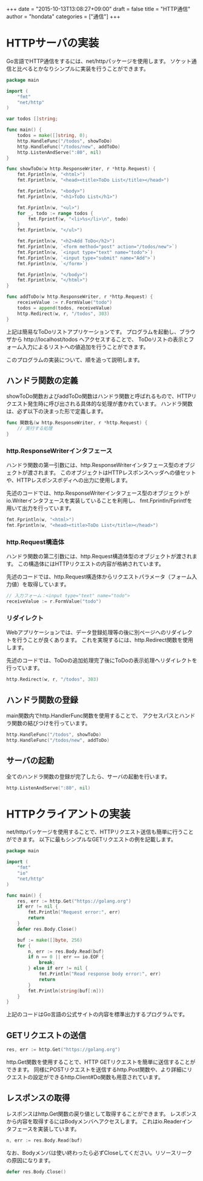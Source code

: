+++
date = "2015-10-13T13:08:27+09:00"
draft = false
title = "HTTP通信"
author = "hondata"
categories = ["通信"]
+++

# HTTPサーバの実装

Go言語でHTTP通信をするには、net/httpパッケージを使用します。
ソケット通信と比べるとかなりシンプルに実装を行うことができます。

```go
package main

import (
    "fmt"
    "net/http"
)

var todos []string;

func main() {
    todos = make([]string, 0);
    http.HandleFunc("/todos", showToDo)
    http.HandleFunc("/todos/new", addToDo)
    http.ListenAndServe(":80", nil)
}

func showToDo(w http.ResponseWriter, r *http.Request) {
    fmt.Fprintln(w, "<html>")
    fmt.Fprintln(w, "<head><title>ToDo List</title></head>")

    fmt.Fprintln(w, "<body>")
    fmt.Fprintln(w, "<h1>ToDo List</h1>")

    fmt.Fprintln(w, "<ul>")
    for _, todo := range todos {
        fmt.Fprintf(w, "<li>%s</li>\n", todo)
    }
    fmt.Fprintln(w, "</ul>")

    fmt.Fprintln(w, "<h2>Add ToDo</h2>")
    fmt.Fprintln(w, `<form method="post" action="/todos/new">`)
    fmt.Fprintln(w, `<input type="text" name="todo">`)
    fmt.Fprintln(w, `<input type="submit" name="Add">`)
    fmt.Fprintln(w, `</form>`)

    fmt.Fprintln(w, "</body>")
    fmt.Fprintln(w, "</html>")
}

func addToDo(w http.ResponseWriter, r *http.Request) {
    receiveValue := r.FormValue("todo")
    todos = append(todos, receiveValue)
    http.Redirect(w, r, "/todos", 303)
}
```

上記は簡易なToDoリストアプリケーションです。
プログラムを起動し、ブラウザから http://localhost/todos へアクセスすることで、
ToDoリストの表示とフォーム入力によるリストへの値追加を行うことができます。

このプログラムの実装について、順を追って説明します。

## ハンドラ関数の定義

showToDo関数およびaddToDo関数はハンドラ関数と呼ばれるもので、HTTPリクエスト発生時に呼び出される具体的な処理が書かれています。
ハンドラ関数は、必ず以下の決まった形で定義します。

```go
func 関数名(w http.ResponseWriter, r *http.Request) {
    // 実行する処理
}
```

### http.ResponseWriterインタフェース

ハンドラ関数の第一引数には、http.ResponseWriterインタフェース型のオブジェクトが渡されます。
このオブジェクトはHTTPレスポンスヘッダへの値セットや、HTTPレスポンスボディへの出力に使用します。

先述のコードでは、http.ResponseWriterインタフェース型のオブジェクトがio.Writerインタフェースを実装していることを利用し、
fmt.Fprintln/Fprintfを用いて出力を行っています。

```go
fmt.Fprintln(w, "<html>")
fmt.Fprintln(w, "<head><title>ToDo List</title></head>")
```

### http.Request構造体

ハンドラ関数の第二引数には、http.Request構造体型のオブジェクトが渡されます。
この構造体にはHTTPリクエストの内容が格納されています。

先述のコードでは、http.Request構造体からリクエストパラメータ（フォーム入力値）を取得しています。

```go
// 入力フォーム：<input type="text" name="todo">
receiveValue := r.FormValue("todo")
```

### リダイレクト

Webアプリケーションでは、データ登録処理等の後に別ページへのリダイレクトを行うことが良くあります。
これを実現するには、http.Redirect関数を使用します。

先述のコードでは、ToDoの追加処理完了後にToDoの表示処理へリダイレクトを行っています。

```go
http.Redirect(w, r, "/todos", 303)
```

## ハンドラ関数の登録

main関数内でhttp.HandlerFunc関数を使用することで、
アクセスパスとハンドラ関数の結びつけを行っています。

```go
http.HandleFunc("/todos", showToDo)
http.HandleFunc("/todos/new", addToDo)
```

## サーバの起動

全てのハンドラ関数の登録が完了したら、サーバの起動を行います。

```go
http.ListenAndServe(":80", nil)
```

# HTTPクライアントの実装

net/httpパッケージを使用することで、HTTPリクエスト送信も簡単に行うことができます。
以下に最もシンプルなGETリクエストの例を記載します。

```go
package main

import (
    "fmt"
	"io"
    "net/http"
)

func main() {
	res, err := http.Get("https://golang.org")
	if err != nil {
		fmt.Println("Request error:", err)
		return
	}
	defer res.Body.Close()

	buf := make([]byte, 256)
	for {
		n, err := res.Body.Read(buf)
		if n == 0 || err == io.EOF {
			break;
		} else if err != nil {
			fmt.Println("Read response body error:", err)
			return
		}
		fmt.Println(string(buf[:n]))
	}
}
```

上記のコードはGo言語の公式サイトの内容を標準出力するプログラムです。

## GETリクエストの送信

```go
res, err := http.Get("https://golang.org")
```

http.Get関数を使用することで、HTTP GETリクエストを簡単に送信することができます。
同様にPOSTリクエストを送信するhttp.Post関数や、より詳細にリクエストの設定ができるhttp.Client#Do関数も用意されています。

## レスポンスの取得

レスポンスはhttp.Get関数の戻り値として取得することができます。
レスポンスから内容を取得するにはBodyメンバへアクセスします。
これはio.Readerインタフェースを実装しています。

```go
n, err := res.Body.Read(buf)
```

なお、Bodyメンバは使い終わったら必ずCloseしてください。リソースリークの原因になります。

```go
defer res.Body.Close()
```
